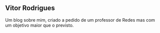 ## Vitor Rodrigues

Um blog sobre mim, criado a pedido de um professor de Redes mas com um objetivo maior que o previsto.
